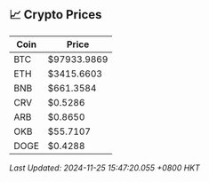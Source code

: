 ## 📈 Crypto Prices

| Coin | Price |
| ---- | ----- |
| BTC | $97933.9869 |
| ETH | $3415.6603 |
| BNB | $661.3584 |
| CRV | $0.5286 |
| ARB | $0.8650 |
| OKB | $55.7107 |
| DOGE | $0.4288 |

_Last Updated: 2024-11-25 15:47:20.055 +0800 HKT_